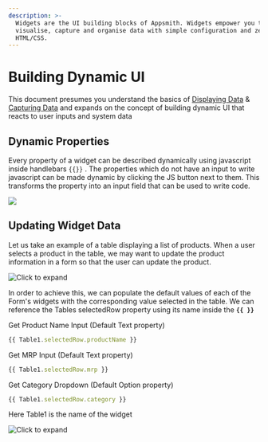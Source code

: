 ```yaml
---
description: >-
  Widgets are the UI building blocks of Appsmith. Widgets empower you to
  visualise, capture and organise data with simple configuration and zero
  HTML/CSS.
---
```


# Building Dynamic UI

This document presumes you understand the basics of [Displaying Data](../displaying-data-read/) & [Capturing Data](../capturing-data-write/) and expands on the concept of building dynamic UI that reacts to user inputs and system data

## Dynamic Properties

Every property of a widget can be described dynamically using javascript inside handlebars `{{}}` . The properties which do not have an input to write javascript can be made dynamic by clicking the JS button next to them. This transforms the property into an input field that can be used to write code.

![](../../.gitbook/assets/convert-js.gif)

## Updating Widget Data

Let us take an example of a table displaying a list of products. When a user selects a product in the table, we may want to update the product information in a form so that the user can update the product.

![Click to expand](../../.gitbook/assets/table-form.gif)

In order to achieve this, we can populate the default values of each of the Form's widgets with the corresponding value selected in the table. We can reference the Tables selectedRow property using its name inside the **`{{ }}`**

Get Product Name Input \(Default Text property\) 
```javascript
{{ Table1.selectedRow.productName }} 
```

Get MRP Input \(Default Text property\)
```javascript
{{ Table1.selectedRow.mrp }}
```

Get Category Dropdown \(Default Option property\)
```javascript
{{ Table1.selectedRow.category }}
```
Here Table1 is the name of the widget


![Click to expand](../../.gitbook/assets/form-table.gif)

